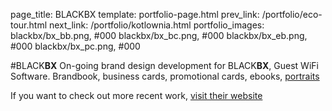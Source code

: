 page_title: BLACKBX
template: portfolio-page.html
prev_link: /portfolio/eco-tour.html
next_link: /portfolio/kotlownia.html
portfolio_images: blackbx/bx_bb.png, #000
    blackbx/bx_bc.png, #000
    blackbx/bx_eb.png, #000
    blackbx/bx_pc.png, #000
    
#BLACK**BX**
On-going brand design development for BLACK**BX**, Guest WiFi Software.
Brandbook, business cards, promotional cards, ebooks, [portraits](https://www.blackbx.io/about-us)

If you want to check out more recent work, [visit their website](https://www.blackbx.io/)